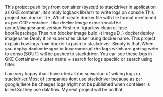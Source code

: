 
This project push logs from container (sysout) to stackdriver in application as GKE container .Its simply logback librarry to write logs on console This project has docker file ,Which create docker file with file format mentioned as per GCP container .Like docker image name should be gcr.io//imagesname:version First run ./gradlew clean eclipse bootRepackage Then run (docker image build -t imageID .) docker deploy imagename Deply it on kubernates cluser using docker name. This project explain how logs from docker to push to stackdriver. Simply is that ,When you deploy docker images to kubernates,all the logs which are getting write to consol(SOUT) will be pushed to stackdriver. You can see these logs in GKE Container-> cluster name -> search for logs specific or search using filter.

I am very happy that,I have tried all the scenarion of writing logs to stackdriver.Most of companies dont use stackdriver because as per google,there be changes logs might not be published when container is killed.So they use dataflow. My next project will be on that.
